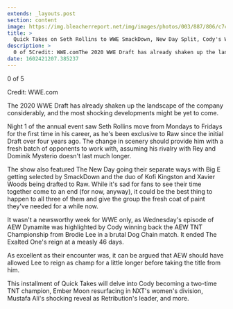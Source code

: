 ```yaml
--- 
extends: _layouts.post 
section: content 
image: https://img.bleacherreport.net/img/images/photos/003/887/806/c7cfb1a654fdd340321ffe6ac239c252_crop_exact.jpg?w=1200&h=1200&q=75 
title: > 
  Quick Takes on Seth Rollins to WWE SmackDown, New Day Split, Cody's Win, More 
description: > 
  0 of 5Credit: WWE.comThe 2020 WWE Draft has already shaken up the landscape of the company considerably, and the most shocking developments might be yet to come.The show also featured The New Day going their separate ways with Big E getting selected by SmackDown and the duo of Kofi Kingston and Xavier Woods being drafted to Raw.It wasn't a newsworthy week for WWE only, as Wednesday's episode of AEW Dynamite was highlighted by Cody winning back the AEW TNT Championship from Brodie Lee in a brutal Dog Chain match.As excellent as their encounter was, it can be argued that AEW should have allowed Lee to reign as champ for a little longer before taking the title from him.This installment of Quick Takes will delve into Cody becoming a two-time TNT champion, Ember Moon resurfacing in NXT's women's division, Mustafa Ali's shocking reveal as Retribution's leader, and more. 
date: 1602421207.385237 
--- 
```

0 of 5

Credit: WWE.com

The 2020 WWE Draft has already shaken up the landscape of the company considerably, and the most shocking developments might be yet to come.

Night 1 of the annual event saw Seth Rollins move from Mondays to Fridays for the first time in his career, as he's been exclusive to Raw since the initial Draft over four years ago. The change in scenery should provide him with a fresh batch of opponents to work with, assuming his rivalry with Rey and Dominik Mysterio doesn't last much longer.

The show also featured The New Day going their separate ways with Big E getting selected by SmackDown and the duo of Kofi Kingston and Xavier Woods being drafted to Raw. While it's sad for fans to see their time together come to an end (for now, anyway), it could be the best thing to happen to all three of them and give the group the fresh coat of paint they've needed for a while now.

It wasn't a newsworthy week for WWE only, as Wednesday's episode of AEW Dynamite was highlighted by Cody winning back the AEW TNT Championship from Brodie Lee in a brutal Dog Chain match. It ended The Exalted One's reign at a measly 46 days.

As excellent as their encounter was, it can be argued that AEW should have allowed Lee to reign as champ for a little longer before taking the title from him.

This installment of Quick Takes will delve into Cody becoming a two-time TNT champion, Ember Moon resurfacing in NXT's women's division, Mustafa Ali's shocking reveal as Retribution's leader, and more.